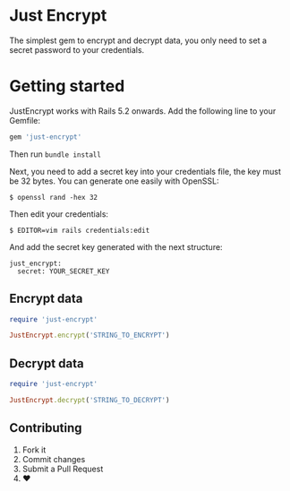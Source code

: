 # Just Encrypt

The simplest gem to encrypt and decrypt data, you only need to set a secret password to your credentials.

# Getting started
JustEncrypt works with Rails 5.2 onwards. Add the following line to your Gemfile:
```ruby
gem 'just-encrypt'
```  
Then run `bundle install`

Next, you need to add a secret key into your credentials file, the key must be 32 bytes. You can generate one easily with OpenSSL:
```console
$ openssl rand -hex 32
```

Then edit your credentials:
```console
$ EDITOR=vim rails credentials:edit
```

And add the secret key generated with the next structure:

```console
just_encrypt:
  secret: YOUR_SECRET_KEY
```
  
## Encrypt data

```ruby 
require 'just-encrypt'

JustEncrypt.encrypt('STRING_TO_ENCRYPT')
```

## Decrypt data

```ruby 
require 'just-encrypt'

JustEncrypt.decrypt('STRING_TO_DECRYPT')
```

## Contributing

1. Fork it
2. Commit changes
3. Submit a Pull Request
4.  :heart:
